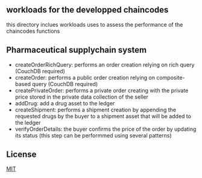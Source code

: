 ## workloads for the developped chaincodes
this directory inclues workloads uses to assess the performance of the chaincodes functions

## Pharmaceutical supplychain system

- createOrderRichQuery: performs an order creation relying on rich query (CouchDB required)
- createOrder: performs a public order creation relying on composite-based query (CouchDB required)
- createPrivateOrder: performs a private order creating with the private price stored in the private data collection of the seller
- addDrug: add a drug asset to the ledger
- createShipment: performs a shipment creation by appending the requested drugs by the buyer to a shipment asset that will be added to the ledger 
- verifyOrderDetails: the buyer confirms the price of the order by updating its status (this step can be performmed using several patterns)


## License
[MIT](https://choosealicense.com/licenses/mit/)
